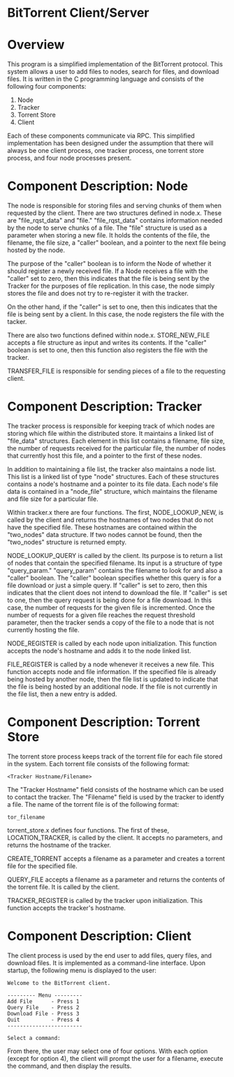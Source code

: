 # BitTorrent Client/Server

# Overview
This program is a simplified implementation of the BitTorrent protocol.  This system allows a 
user to add files to nodes, search for files, and download files.  It is written in the C 
programming language and consists of the following four components:

   1. Node
   2. Tracker
   3. Torrent Store
   4. Client

Each of these components communicate via RPC.  This simplified implementation has been designed
under the assumption that there will always be one client process, one tracker process, one 
torrent store process, and four node processes present.


# Component Description: Node
The node is responsible for storing files and serving chunks of them when requested by the 
client.  There are two structures defined in node.x.  These are "file_rqst_data" and "file."
"file_rqst_data" contains information needed by the node to serve chunks of a file.  The "file"
structure is used as a parameter when storing a new file.  It holds the contents of the file, 
the filename, the file size, a "caller" boolean, and a pointer to the next file being hosted by 
the node.

The purpose of the "caller" boolean is to inform the Node of whether it should register a 
newly received file.  If a Node receives a file with the "caller" set to zero, then this 
indicates that the file is being sent by the Tracker for the purposes of file replication.  In 
this case, the node simply stores the file and does not try to re-register it with the tracker.

On the other hand, if the "caller" is set to one, then this indicates that the file is being 
sent by a client.  In this case, the node registers the file with the tacker.

There are also two functions defined within node.x.  STORE_NEW_FILE accepts a file structure 
as input and writes its contents.  If the "caller" boolean is set to one, then this function 
also registers the file with the tracker.

TRANSFER_FILE is responsible for sending pieces of a file to the requesting client.


# Component Description: Tracker
The tracker process is responsible for keeping track of which nodes are storing which file 
within the distributed store.  It maintains a linked list of "file_data" structures.  Each 
element in this list contains a filename, file size, the number of requests received for the 
particular file, the number of nodes that currently host this file, and a pointer to the first 
of these nodes.

In addition to maintaining a file list, the tracker also maintains a node list.  This list is 
a linked list of type "node" structures.  Each of these structures contains a node's hostname 
and a pointer to its file data.  Each node's file data is contained in a "node_file" structure, 
which maintains the filename and file size for a particular file.

Within tracker.x there are four functions.  The first, NODE_LOOKUP_NEW, is called by the client
and returns the hostnames of two nodes that do not have the specified file.  These hostnames are
contained within the "two_nodes" data structure.  If two nodes cannot be found, then the
"two_nodes" structure is returned empty.

NODE_LOOKUP_QUERY is called by the client.  Its purpose is to return a list of nodes that 
contain the specified filename.  Its input is a structure of type "query_param." "query_param" 
contains the filename to look for and also a "caller" boolean.  The "caller" boolean specifies 
whether this query is for a file download or just a simple query.  If "caller" is set to zero, 
then this indicates that the client does not intend to download the file.  If "caller" is set to 
one, then the query request is being done for a file download.  In this case, the number of 
requests for the given file is incremented.  Once the number of requests for a given file 
reaches the request threshold parameter, then the tracker sends a copy of the file to a node 
that is not currently hosting the file.

NODE_REGISTER is called by each node upon initialization.  This function accepts the node's
hostname and adds it to the node linked list.

FILE_REGISTER is called by a node whenever it receives a new file.  This function accepts node 
and file information.  If the specified file is already being hosted by another node, then the 
file list is updated to indicate that the file is being hosted by an additional node.  If the 
file is not currently in the file list, then a new entry is added.


# Component Description: Torrent Store
The torrent store process keeps track of the torrent file for each file stored in the system.
Each torrent file consists of the following format:

    <Tracker Hostname/Filename>

The "Tracker Hostname" field consists of the hostname which can be used to contact the tracker.
The "Filename" field is used by the tracker to identfy a file.  The name of the torrent file is 
of the following format:

    tor_filename

torrent_store.x defines four functions.  The first of these, LOCATION_TRACKER, is called by the
client.  It accepts no parameters, and returns the hostname of the tracker.

CREATE_TORRENT accepts a filename as a parameter and creates a torrent file for the specified file.

QUERY_FILE accepts a filename as a parameter and returns the contents of the torrent file.  It 
is called by the client.

TRACKER_REGISTER is called by the tracker upon initialization.  This function accepts the
tracker's hostname.


# Component Description: Client
The client process is used by the end user to add files, query files, and download files.  It is
implemented as a command-line interface.  Upon startup, the following menu is displayed to the
user:

    Welcome to the BitTorrent client.

    --------- Menu ---------
    Add File      - Press 1
    Query File    - Press 2
    Download File - Press 3
    Quit          - Press 4
    ------------------------

    Select a command:

From there, the user may select one of four options.  With each option (except for option 4), 
the client will prompt the user for a filename, execute the command, and then display the results.
